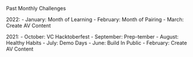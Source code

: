 Past Monthly Challenges

2022: - January: Month of Learning - February: Month of Pairing - March: Create AV Content

2021: - October: VC Hacktoberfest - September: Prep-tember - August: Healthy Habits - July: Demo Days - June: Build In Public - February: Create AV Content
